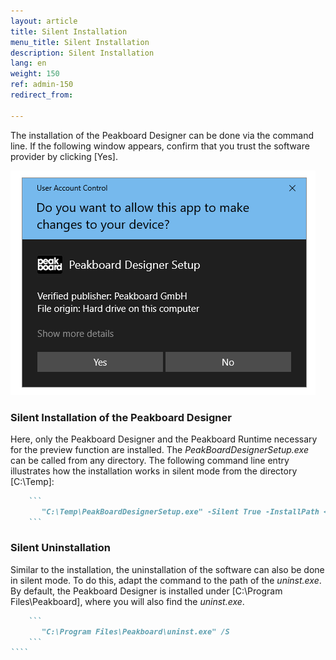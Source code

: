 ```yaml
---
layout: article
title: Silent Installation
menu_title: Silent Installation
description: Silent Installation
lang: en
weight: 150
ref: admin-150
redirect_from:

---
```


The installation of the Peakboard Designer can be done via the command line. 
If the following window appears, confirm that you trust the software provider by clicking [Yes].

![Windows User Account Control Window](/assets/images/admin/install-silent/usercontrol.png)

### Silent Installation of the Peakboard Designer
Here, only the Peakboard Designer and the Peakboard Runtime necessary for the preview function are installed. 
The *PeakBoardDesignerSetup.exe* can be called from any directory. 
The following command line entry illustrates how the installation works in silent mode from the directory [C:\Temp]:

````markdown
    ```
       "C:\Temp\PeakBoardDesignerSetup.exe" -Silent True -InstallPath <installation path>
    ```
````

### Silent Uninstallation
Similar to the installation, the uninstallation of the software can also be done in silent mode. 
To do this, adapt the command to the path of the *uninst.exe*. 
By default, the Peakboard Designer is installed under [C:\Program Files\Peakboard], where you will also find the *uninst.exe*.


`````markdown
    ```
       "C:\Program Files\Peakboard\uninst.exe" /S
    ```
````

